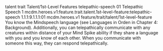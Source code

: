 <ability>
  <metadata>
    <class>talent</class>
    <feature_type>trait</feature_type>
    <file_dpath>Talent/1st-Level Features</file_dpath>
    <item_id>telepathic-speech</item_id>
    <item_index>01</item_index>
    <item_name>Telepathic Speech</item_name>
    <level>1</level>
    <scc>mcdm.heroes.v1:feature.trait.talent.1st-level-feature:telepathic-speech</scc>
    <scdc>1.1.1:9.1.1.1:01</scdc>
    <source>mcdm.heroes.v1</source>
    <type>feature/trait/talent/1st-level-feature</type>
  </metadata>
  <effects>
    <effect type="mundane">You know the Mindspeech language (see Languages in Orden in Chapter 4: Background). Additionally, you can telepathically communicate with any creatures within distance of your Mind Spike ability if they share a language with you and you know of each other. When you communicate with someone this way, they can respond telepathically.</effect>
  </effects>
</ability>
